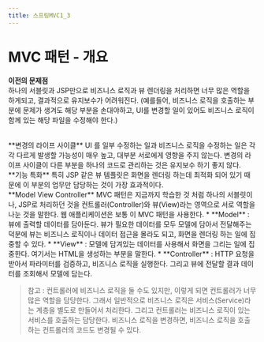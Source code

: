```yaml
---
title: 스프링MVC1_3
---
```


# MVC 패턴 - 개요
**이전의 문제점**   
하나의 서블릿과 JSP만으로 비즈니스 로직과 뷰 렌더링을 처리하면 너무 많은 역할을 하게되고, 결과적으로 유지보수가 어려워진다. (예를들어, 비즈니스 로직을 호출하는 부분에 문제가 생겨도 해당 부분을 손대야하고, UI를 변경할 일이 있어도 비즈니스 로직이 함께 있는 해당 파일을 수정해야 한다.)

 <br/>
**변경의 라이프 사이클**   
UI 를 일부 수정하는 일과 비즈니스 로직을 수정하는 일은 각각 다르게 발생할 가능성이 매우 높고, 대부분 서로에게 영향을 주지 않는다. 변경의 라이프 사이클이 다른 부분을 하나의 코드로 관리하는 것은 유지보수 하기 좋지 않다.

 <br/>
**기능 특화**   
특히 JSP 같은 뷰 템플릿은 화면을 렌더링 하는데 최적화 되어 있기 때문에 이 부분의 업무만 담당하는 것이 가장 효과적이다.

<br/>
**Model View Controller**   
MVC 패턴은 지금까지 학습한 것 처럼 하나의 서블릿이나, JSP로 처리하던 것을 컨트롤러(Controller)와 뷰(View)라는 영역으로 서로 역할을 나눈 것을 말한다. 웹 애플리케이션은 보통 이 MVC 패턴을 사용한다.   
* **Model** : 뷰에 출력할 데이터를 담아둔다. 뷰가 필요한 데이터를 모두 모델에 담아서 전달해주는 덕분에 뷰는 비즈니스 로직이나 데이터 접근을 몰라도 되고, 화면을 렌더링 하는 일에 집중할 수 있다.
* **View** : 모델에 담겨있는 데이터를 사용해서 화면을 그리는 일에 집중한다. 여기서는 HTML을 생성하는 부분을 말한다.
* **Controller** : HTTP 요청을 받아서 파라미터를 검증하고, 비즈니스 로직을 실행한다. 그리고 뷰에 전달할 결과 데이터를 조회해서 모델에 담는다.

> 참고 : 컨트롤러에 비즈니스 로직을 둘 수도 있지만, 이렇게 되면 컨트롤러가 너무 많은 역할을 담당한다. 그래서 일반적으로 비즈니스 로직은 서비스(Service)라는 계층을 별도로 만들어서 처리한다. 그리고 컨트롤러는 비즈니스 로직이 있는 서비스를 호출하는 담당한다. 비즈니스 로직을 변경하면, 비즈니스 로직을 호출하는 컨트롤러의 코드도 변경될 수 있다.
